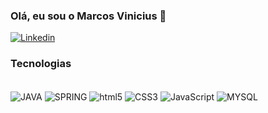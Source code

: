 ### Olá, eu sou o Marcos Vinicius 👋

[![Linkedin](https://img.shields.io/badge/LinkedIn-0077B5?style=for-the-badge&logo=linkedin&logoColor=white])](https://www.linkedin.com/in/marcos-vinicius-carneiro-cruz-b29b43261)


### Tecnologias

<div style = "display: inline_block"><br/>
  <img align= "center" alt= "JAVA" src= "https://img.shields.io/badge/Java-ED8B00?style=for-the-badge&logo=openjdk&logoColor=white" />
  <img align= "center" alt= "SPRING" src= "https://img.shields.io/badge/Spring-6DB33F?style=for-the-badge&logo=spring&logoColor=white" />
  <img align= "center" alt= "html5" src= "https://img.shields.io/badge/HTML5-E34F26?style=for-the-badge&logo=html5&logoColor=white" />
  <img align= "center" alt= "CSS3" src= "https://img.shields.io/badge/CSS3-1572B6?style=for-the-badge&logo=css3&logoColor=white" />
  <img align= "center" alt= "JavaScript" src= "https://img.shields.io/badge/JavaScript-F7DF1E?style=for-the-badge&logo=javascript&logoColor=black" />
  <img align= "center" alt= "MYSQL" src= "https://img.shields.io/badge/MySQL-00000F?style=for-the-badge&logo=mysql&logoColor=white" />
</div>
